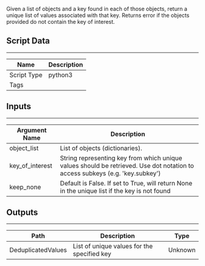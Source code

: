 Given a list of objects and a key found in each of those objects, return a unique list of values associated with that key. Returns error if the objects provided do not contain the key of interest. 

## Script Data

---

| **Name** | **Description** |
| --- | --- |
| Script Type | python3 |
| Tags |  |

## Inputs

---

| **Argument Name** | **Description** |
| --- | --- |
| object_list | List of objects \(dictionaries\). |
| key_of_interest | String representing key from which unique values should be retrieved. Use dot notation to access subkeys \(e.g. 'key.subkey'\) |
| keep_none | Default is False. If set to True, will return None in the unique list if the key is not found |

## Outputs

---

| **Path** | **Description** | **Type** |
| --- | --- | --- |
| DeduplicatedValues | List of unique values for the specified key | Unknown |
